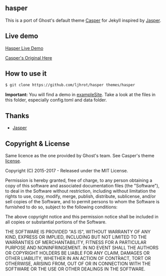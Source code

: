 ## hasper

This is a port of Ghost's default theme [Casper](https://github.com/tryghost/casper) for Jekyll inspired by [Jasper](https://github.com/jekyller/jasper).

## Live demo

[Hasper Live Demo](https://ljhrot.github.io)

[Casper's Original Here](https://demo.ghost.io)

## How to use it

``` bash
$ git clone https://github.com/ljhrot/hasper themes/hasper
```

**Important:** You will find a demo in [exampleSite](https://github.com/ljhrot/hasper/tree/master/exampleSite). Take a look at the files in this folder, 
especially config.toml and data folder.

## Thanks

- [Jasper](https://github.com/jekyller/jasper)

## Copyright & License

Same licence as the one provided by Ghost's team. See Casper's theme [license](GHOST.txt).

Copyright (C) 2015-2017 - Released under the MIT License.

Permission is hereby granted, free of charge, to any person obtaining a copy of this software and associated documentation files (the "Software"), to deal in the Software without restriction, including without limitation the rights to use, copy, modify, merge, publish, distribute, sublicense, and/or sell copies of the Software, and to permit persons to whom the Software is furnished to do so, subject to the following conditions:

The above copyright notice and this permission notice shall be included in all copies or substantial portions of the Software.

THE SOFTWARE IS PROVIDED "AS IS", WITHOUT WARRANTY OF ANY KIND, EXPRESS OR IMPLIED, INCLUDING BUT NOT LIMITED TO THE WARRANTIES OF MERCHANTABILITY, FITNESS FOR A PARTICULAR PURPOSE AND
NONINFRINGEMENT. IN NO EVENT SHALL THE AUTHORS OR COPYRIGHT HOLDERS BE LIABLE FOR ANY CLAIM, DAMAGES OR OTHER LIABILITY, WHETHER IN AN ACTION OF CONTRACT, TORT OR OTHERWISE, ARISING FROM, OUT OF OR IN CONNECTION WITH THE SOFTWARE OR THE USE OR OTHER DEALINGS IN THE SOFTWARE.